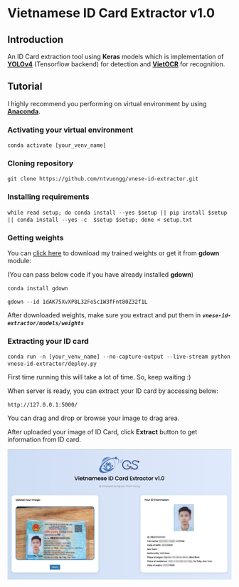 # **Vietnamese ID Card Extractor v1.0**

## **Introduction**

An ID Card extraction tool using **Keras** models which is implementation of [**YOLOv4**](https://github.com/AlexeyAB/darknet) (Tensorflow backend) for detection and [**VietOCR**](https://github.com/pbcquoc/vietocr) for recognition.

## **Tutorial**

I highly recommend you performing on virtual environment by using [**Anaconda**](https://docs.anaconda.com/anaconda/install/index.html).

### **Activating your virtual environment**

```
conda activate [your_venv_name]
```

### **Cloning repository**

```
git clone https://github.com/ntvuongg/vnese-id-extractor.git
```

### **Installing requirements**

```
while read setup; do conda install --yes $setup || pip install $setup || conda install --yes -c  $setup $setup; done < setup.txt
```

### **Getting weights**

You can [click here](https://drive.google.com/uc?export=download&id=1dAK75XvXP8L32FoSc1W3fFnt80Z32f1L) to download my trained weights or get it from **gdown** module:

(You can pass below code if you have already installed **gdown**)

```
conda install gdown
```

```
gdown --id 1dAK75XvXP8L32FoSc1W3fFnt80Z32f1L
```

After downloaded weights, make sure you extract and put them in **_`vnese-id-extractor/models/weights`_**

### **Extracting your ID card**

```
conda run -n [your_venv_name] --no-capture-output --live-stream python vnese-id-extractor/deploy.py
```

First time running this will take a lot of time. So, keep waiting :)

When server is ready, you can extract your ID card by accessing below:

```
http://127.0.0.1:5000/
```

You can drag and drop or browse your image to drag area.

After uploaded your image of ID Card, click **Extract** button to get information from ID card.

![demo](demo.jpg)
